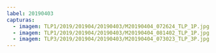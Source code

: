 ```yaml
---
label: 20190403
capturas:
  - imagem: TLP1/2019/201904/20190403/M20190404_072624_TLP_1P.jpg
  - imagem: TLP1/2019/201904/20190403/M20190404_081402_TLP_1P.jpg
  - imagem: TLP3/2019/201904/20190403/M20190404_073023_TLP_3P.jpg
---
```

